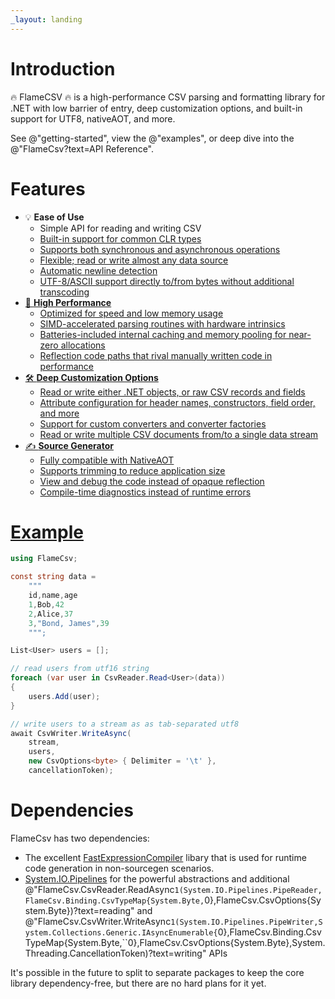 ```yaml
---
_layout: landing
---
```


# Introduction

🔥 FlameCSV 🔥 is a high-performance CSV parsing and formatting library for .NET with low barrier of entry, deep customization options, and built-in support for UTF8, nativeAOT, and more.

See @"getting-started", view the @"examples", or deep dive into the @"FlameCsv?text=API Reference".

# Features

- 💡 **Ease of Use**
  - Simple API for reading and writing CSV <a class="bi bi-link-45deg" href="docs/examples.md#reading-objects"></i>
  - Built-in support for common CLR types <a class="bi bi-link-45deg" href="docs/configuration.md#converters"></i>
  - Supports both synchronous and asynchronous operations
  - Flexible; read or write almost any data source
  - Automatic newline detection
  - UTF-8/ASCII support directly to/from bytes without additional transcoding
- 🚀 **High Performance**
  - Optimized for speed and low memory usage
  - SIMD-accelerated parsing routines with hardware intrinsics
  - Batteries-included internal caching and memory pooling for near-zero allocations
  - Reflection code paths that rival manually written code in performance
- 🛠️ **Deep Customization Options**
  - Read or write either .NET objects, or raw CSV records and fields
  - Attribute configuration for header names, constructors, field order, and more
  - Support for custom converters and converter factories
  - Read or write multiple CSV documents from/to a single data stream
- ✍️ **Source Generator**
  - Fully compatible with NativeAOT
  - Supports trimming to reduce application size
  - View and debug the code instead of opaque reflection
  - Compile-time diagnostics instead of runtime errors

# Example

```cs
using FlameCsv;

const string data =
    """
    id,name,age
    1,Bob,42
    2,Alice,37
    3,"Bond, James",39
    """;

List<User> users = [];

// read users from utf16 string
foreach (var user in CsvReader.Read<User>(data))
{
    users.Add(user);
}

// write users to a stream as as tab-separated utf8
await CsvWriter.WriteAsync(
    stream,
    users,
    new CsvOptions<byte> { Delimiter = '\t' },
    cancellationToken);
```

# Dependencies

FlameCsv has two dependencies:
 - The excellent [FastExpressionCompiler](https://github.com/dadhi/FastExpressionCompiler) libary that is used for runtime code generation in non-sourcegen scenarios.
 - [System.IO.Pipelines](https://www.nuget.org/packages/system.io.pipelines/) for the powerful abstractions and additional @"FlameCsv.CsvReader.ReadAsync``1(System.IO.Pipelines.PipeReader,FlameCsv.Binding.CsvTypeMap{System.Byte,``0},FlameCsv.CsvOptions{System.Byte})?text=reading" and @"FlameCsv.CsvWriter.WriteAsync``1(System.IO.Pipelines.PipeWriter,System.Collections.Generic.IAsyncEnumerable{``0},FlameCsv.Binding.CsvTypeMap{System.Byte,``0},FlameCsv.CsvOptions{System.Byte},System.Threading.CancellationToken)?text=writing" APIs

It's possible in the future to split to separate packages to keep the core library dependency-free, but there are no hard plans for it yet.
